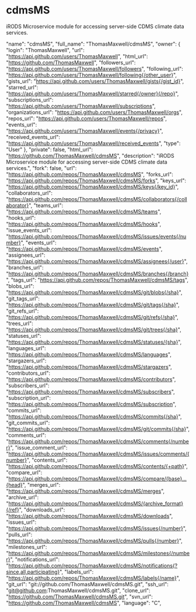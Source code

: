 cdmsMS
======

iRODS Microservice module for accessing server-side CDMS climate data services.



  "name": "cdmsMS",
  "full_name": "ThomasMaxwell/cdmsMS",
  "owner": {
    "login": "ThomasMaxwell",
    "url": "https://api.github.com/users/ThomasMaxwell",
    "html_url": "https://github.com/ThomasMaxwell",
    "followers_url": "https://api.github.com/users/ThomasMaxwell/followers",
    "following_url": "https://api.github.com/users/ThomasMaxwell/following{/other_user}",
    "gists_url": "https://api.github.com/users/ThomasMaxwell/gists{/gist_id}",
    "starred_url": "https://api.github.com/users/ThomasMaxwell/starred{/owner}{/repo}",
    "subscriptions_url": "https://api.github.com/users/ThomasMaxwell/subscriptions",
    "organizations_url": "https://api.github.com/users/ThomasMaxwell/orgs",
    "repos_url": "https://api.github.com/users/ThomasMaxwell/repos",
    "events_url": "https://api.github.com/users/ThomasMaxwell/events{/privacy}",
    "received_events_url": "https://api.github.com/users/ThomasMaxwell/received_events",
    "type": "User"
  },
  "private": false,
  "html_url": "https://github.com/ThomasMaxwell/cdmsMS",
  "description": "iRODS Microservice module for accessing server-side CDMS climate data services.",
  "fork": false,
  "url": "https://api.github.com/repos/ThomasMaxwell/cdmsMS",
  "forks_url": "https://api.github.com/repos/ThomasMaxwell/cdmsMS/forks",
  "keys_url": "https://api.github.com/repos/ThomasMaxwell/cdmsMS/keys{/key_id}",
  "collaborators_url": "https://api.github.com/repos/ThomasMaxwell/cdmsMS/collaborators{/collaborator}",
  "teams_url": "https://api.github.com/repos/ThomasMaxwell/cdmsMS/teams",
  "hooks_url": "https://api.github.com/repos/ThomasMaxwell/cdmsMS/hooks",
  "issue_events_url": "https://api.github.com/repos/ThomasMaxwell/cdmsMS/issues/events{/number}",
  "events_url": "https://api.github.com/repos/ThomasMaxwell/cdmsMS/events",
  "assignees_url": "https://api.github.com/repos/ThomasMaxwell/cdmsMS/assignees{/user}",
  "branches_url": "https://api.github.com/repos/ThomasMaxwell/cdmsMS/branches{/branch}",
  "tags_url": "https://api.github.com/repos/ThomasMaxwell/cdmsMS/tags",
  "blobs_url": "https://api.github.com/repos/ThomasMaxwell/cdmsMS/git/blobs{/sha}",
  "git_tags_url": "https://api.github.com/repos/ThomasMaxwell/cdmsMS/git/tags{/sha}",
  "git_refs_url": "https://api.github.com/repos/ThomasMaxwell/cdmsMS/git/refs{/sha}",
  "trees_url": "https://api.github.com/repos/ThomasMaxwell/cdmsMS/git/trees{/sha}",
  "statuses_url": "https://api.github.com/repos/ThomasMaxwell/cdmsMS/statuses/{sha}",
  "languages_url": "https://api.github.com/repos/ThomasMaxwell/cdmsMS/languages",
  "stargazers_url": "https://api.github.com/repos/ThomasMaxwell/cdmsMS/stargazers",
  "contributors_url": "https://api.github.com/repos/ThomasMaxwell/cdmsMS/contributors",
  "subscribers_url": "https://api.github.com/repos/ThomasMaxwell/cdmsMS/subscribers",
  "subscription_url": "https://api.github.com/repos/ThomasMaxwell/cdmsMS/subscription",
  "commits_url": "https://api.github.com/repos/ThomasMaxwell/cdmsMS/commits{/sha}",
  "git_commits_url": "https://api.github.com/repos/ThomasMaxwell/cdmsMS/git/commits{/sha}",
  "comments_url": "https://api.github.com/repos/ThomasMaxwell/cdmsMS/comments{/number}",
  "issue_comment_url": "https://api.github.com/repos/ThomasMaxwell/cdmsMS/issues/comments/{number}",
  "contents_url": "https://api.github.com/repos/ThomasMaxwell/cdmsMS/contents/{+path}",
  "compare_url": "https://api.github.com/repos/ThomasMaxwell/cdmsMS/compare/{base}...{head}",
  "merges_url": "https://api.github.com/repos/ThomasMaxwell/cdmsMS/merges",
  "archive_url": "https://api.github.com/repos/ThomasMaxwell/cdmsMS/{archive_format}{/ref}",
  "downloads_url": "https://api.github.com/repos/ThomasMaxwell/cdmsMS/downloads",
  "issues_url": "https://api.github.com/repos/ThomasMaxwell/cdmsMS/issues{/number}",
  "pulls_url": "https://api.github.com/repos/ThomasMaxwell/cdmsMS/pulls{/number}",
  "milestones_url": "https://api.github.com/repos/ThomasMaxwell/cdmsMS/milestones{/number}",
  "notifications_url": "https://api.github.com/repos/ThomasMaxwell/cdmsMS/notifications{?since,all,participating}",
  "labels_url": "https://api.github.com/repos/ThomasMaxwell/cdmsMS/labels{/name}",
  "git_url": "git://github.com/ThomasMaxwell/cdmsMS.git",
  "ssh_url": "git@github.com:ThomasMaxwell/cdmsMS.git",
  "clone_url": "https://github.com/ThomasMaxwell/cdmsMS.git",
  "svn_url": "https://github.com/ThomasMaxwell/cdmsMS",
  "language": "C",

